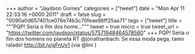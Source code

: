 
+++
author = "Jaydson Gomes"
categories = ["tweet"]
date = "Mon Apr 11 22:33:16 +0000 2011"
draft = false
slug = "0090a0d657401ce076e74b3c70feae86ff25aa71"
tags = ["tweet"]
title = """PQP! Seria o fim dos home..."""
tweet = true
micro = true
tweet_url = "https://twitter.com/jaydson/status/57571948464578560"
+++
PQP! Seria o fim dos homens no planeta RT @jonathanbach: Se essa moda pega, tamo ralado! http://bit.ly/gFnUv1 (via @lini )
